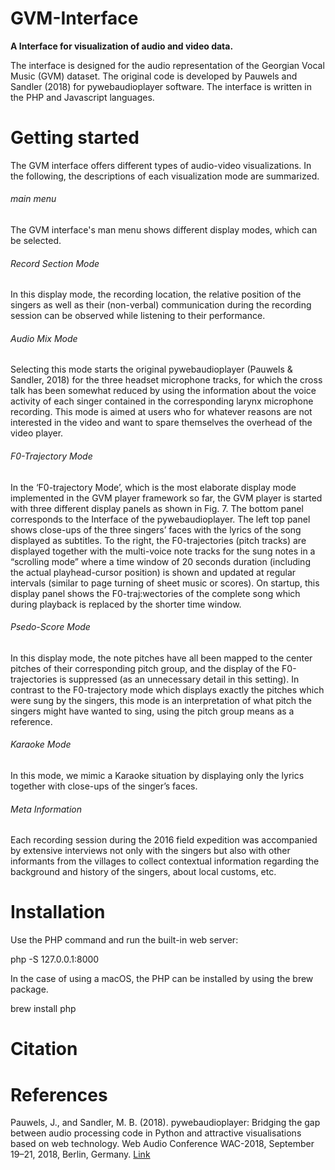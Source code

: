 # GVM-Interface
**A Interface for visualization of audio and video data.**

The interface is designed for the audio representation of the Georgian Vocal Music (GVM) dataset. The original code is developed by Pauwels and Sandler (2018) for pywebaudioplayer software. The interface is written in the PHP and Javascript languages.

# Getting started
The GVM interface offers different types of audio-video visualizations. In the following, the descriptions of each visualization mode are summarized.

###### main menu
The GVM interface's man menu shows different display modes, which can be selected. 

###### Record Section Mode

In this display mode, the recording location, the relative position of the singers as well as their (non-verbal) communication during the recording session can be observed while listening to their performance.

###### Audio Mix Mode

Selecting this mode starts the original pywebaudioplayer (Pauwels & Sandler, 2018) for the three headset microphone tracks, for which the cross talk has been somewhat reduced by using the information about the voice activity of each singer contained in the corresponding larynx microphone recording. This mode is aimed at users who for whatever reasons are not interested in the video and want to spare themselves the overhead of the video player.

###### F0-Trajectory Mode
In the ‘F0-trajectory Mode’, which is the most elaborate display mode implemented in the GVM player framework so far, the GVM player is started with three different display panels as shown in Fig. 7. The bottom panel corresponds to the Interface of the pywebaudioplayer. The left top panel shows close-ups of the three singers’ faces with the lyrics of the song displayed as subtitles. To the right, the F0-trajectories (pitch tracks) are displayed together with the multi-voice note tracks for the sung notes in a “scrolling mode” where a time window of 20 seconds duration (including the actual playhead-cursor position) is shown and updated at regular intervals (similar to page turning of sheet music or scores). On startup, this display panel shows the F0-traj:wectories of the complete song which during playback is replaced by the shorter time window.

###### Psedo-Score Mode

In this display mode, the note pitches have all been mapped to the center pitches of their corresponding pitch group, and the display of the F0-trajectories is suppressed (as an unnecessary detail in this setting). In contrast to the F0-trajectory mode which displays exactly the pitches which were sung by the singers, this mode is an interpretation of what pitch the singers might have wanted to sing, using the pitch group means as a reference. 

###### Karaoke Mode
In this mode, we mimic a Karaoke situation by displaying only the lyrics together with close-ups of the singer’s faces.

###### Meta Information
Each recording session during the 2016 field expedition was accompanied by extensive interviews not only with the singers but also with other informants from the villages to collect contextual information regarding the background and history of the singers, about local customs, etc.

# Installation
Use the PHP command and run the built-in web server:

php -S 127.0.0.1:8000

In the case of using a macOS, the PHP can be installed by using the brew package.

brew install php

# Citation

# References

Pauwels, J., and Sandler, M. B. (2018). pywebaudioplayer: Bridging the gap between audio processing code in Python and attractive visualisations based on web technology. Web Audio Conference WAC-2018, September 19–21, 2018, Berlin, Germany. [Link](https://webaudioconf.com/_data/papers/pdf/2018/2018_19.pdf)



